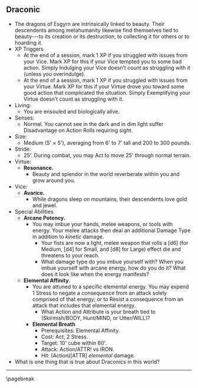 ## Draconic

* The dragons of Esgyrn are intrinsically linked to beauty. Their descendents among metahumanity likewise find themselves tied to beauty---to its creation or its destruction, to collecting it for others or to hoarding it.
* XP Triggers
    * At the end of a session, mark 1 XP if you struggled with issues from your Vice. Mark XP for this if your Vice tempted you to some bad action. Simply Indulging your Vice doesn’t count as struggling with it (unless you overindulge).
    * At the end of a session, mark 1 XP if you struggled with issues from your Virtue. Mark XP for this if your Virtue drove you toward some good action that complicated the situation. Simply Exemplifying your Virtue doesn’t count as struggling with it.
* Living:
    * You are ensouled and biologically alive.
* Senses:
    * Normal. You cannot see in the dark and in dim light suffer Disadvantage on Action Rolls requiring sight.
* Size:
    * Medium (5' × 5'), averaging from 6' to 7' tall and 200 to 300 pounds.
* Stride:
    * 25'. During combat, you may Act to move 25' through normal terrain.
* Virtue:
    * **Resonance.**
        * Beauty and splendor in the world reverberate within you and grow around you.
* Vice:
    * **Avarice.**
        * While dragons sleep on mountains, their descendents love gold and jewel.
* Special Abilities
    * **Arcane Potency.**
        * You may imbue your hands, melee weapons, or tools with energy. Your melee attacks then deal an additional Damage Type in addition to *kinetic* damage.
            * Your fists are now a light, melee weapon that rolls a \[d6\] (for Medium, \[d4\] for Small, and \[d8\] for Large) effect die and threatens to your reach.
            * What damage type do you imbue yourself with? When you imbue yourself with arcane energy, how do you do it? What does it look like when the energy manifests?
    * **Elemental Affinity.**
        * You are attuned to a specific elemental energy. You may expend 1 Stress to negate a consequence from an attack solely comprised of that energy; or to Resist a consequence from an attack that includes that elemental energy.
            * What Action and Attribute is your breath tied to (Skirmish/BODY, Hunt/MIND, or Utter/WILL)?
        * **Elemental Breath**
            * Prerequisites: Elemental Affinity.
            * Cost: Act, 2 Stress.
            * Target: 10' cube within 60'.
            * Attack: Action/ATTR! vs IRON.
            * Hit: (Action)[ATTR] *elemental* damage.
* What is one thing that is true about Draconics in this world?

* * * * * * * * * * * * * * * * * * * * * * * * * * * * * * * * * * * * * * * *

\pagebreak
